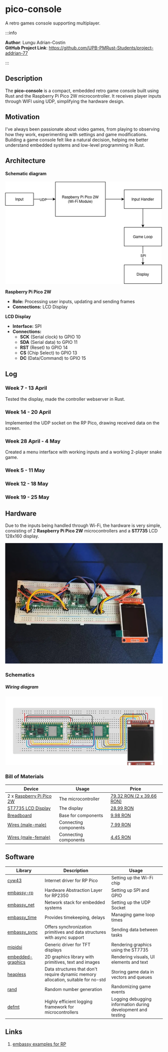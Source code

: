 # pico-console
A retro games console supporting multiplayer.

:::info 

**Author**: Lungu Adrian-Costin \
**GitHub Project Link**: https://github.com/UPB-PMRust-Students/project-addrian-77

:::

## Description

The **pico-console** is a compact, embedded retro game console built using Rust and the Raspberry Pi Pico 2W microcontroller. It receives player inputs through WIFI using UDP, simplifying the hardware design.

## Motivation

I've always been passionate about video games, from playing to observing how they work, experimenting with settings and game modifications. Building a game console felt like a natural decision, helping me better understand embedded systems and low-level programming in Rust.

## Architecture 
#### Schematic diagram
![architecture](./architecture-diagram.webp)

**Raspberry Pi Pico 2W**
 - **Role:** Processing user inputs, updating and sending frames
 - **Connections:** LCD Display

**LCD Display**
 - **Interface:** SPI
 - **Connections:** 
    - **SCK** (Serial clock) to GPIO 10
    - **SDA** (Serial data) to GPIO 11
    - **RST** (Reset) to GPIO 14 
    - **CS** (Chip Select) to GPIO 13
    - **DC** (Data/Command) to GPIO 15
## Log

<!-- write every week your progress here -->

### Week 7 - 13 April
Tested the display, made the controller webserver in Rust.
### Week 14 - 20 April
Implemented the UDP socket on the RP Pico, drawing received data on the screen.
### Week 28 April - 4 May
Created a menu interface with working inputs and a working 2-player snake game.
### Week 5 - 11 May

### Week 12 - 18 May

### Week 19 - 25 May

## Hardware

Due to the inputs being handled through Wi-Fi, the hardware is very simple, consisting of 2 **Raspberry Pi Pico 2W** microcontrollers and a **ST7735** LCD 128x160 display.

![photo](./photo.webp)

### Schematics

##### Wiring diagram
![wiring-diagram](./wiring_diagram.webp)


### Bill of Materials

<!-- Fill out this table with all the hardware components that you might need.

The format is 
```
| [Device](link://to/device) | This is used ... | [price](link://to/store) |

```

-->

| Device | Usage | Price |
|--------|--------|-------|
| 2 x [Raspberry Pi Pico 2W](https://datasheets.raspberrypi.com/picow/pico-2-w-datasheet.pdf) | The microcontroller | [79.32 RON (2 x 39.66 RON)](https://www.optimusdigital.ro/ro/placi-raspberry-pi/13327-raspberry-pi-pico-2-w.html) |
| [ST7735 LCD Display](https://www.displayfuture.com/Display/datasheet/controller/ST7735.pdf) | The display | [28.99 RON](https://www.optimusdigital.ro/en/lcds/1311-modul-lcd-spi-de-18-128x160.html) |
| [Breadboard](https://www.optimusdigital.ro/en/breadboards/8-breadboard-hq-830-points.html) | Base for components | [9.98 RON](https://www.optimusdigital.ro/en/breadboards/8-breadboard-hq-830-points.html) |
| [Wires (male-male)](https://www.optimusdigital.ro/en/wires-with-connectors/12-breadboard-jumper-wire-set.html) | Connecting components | [7.99 RON](https://www.optimusdigital.ro/en/wires-with-connectors/12-breadboard-jumper-wire-set.html) |
| [Wires (male-female)](https://www.optimusdigital.ro/en/all-products/876-15-cm-male-female-wires-10p.html) | Connecting components | [4.45 RON](https://www.optimusdigital.ro/en/all-products/876-15-cm-male-female-wires-10p.html) |

## Software

| Library | Description | Usage |
|---------|-------------|-------|
| [cyw43](https://docs.rs/cyw43) | Internet driver for RP Pico | Setting up the Wi-Fi chip |
| [embassy-rp](https://crates.io/crates/embassy-rp) | Hardware Abstraction Layer for RP2350 | Setting up SPI and GPIO |
| [embassy_net](https://crates.io/crates/embassy-net) | Network stack for embedded systems | Setting up the UDP Socket |
| [embassy_time](https://crates.io/crates/embassy-time) | Provides timekeeping, delays | Managing game loop times |
| [embassy_sync](https://crates.io/crates/embassy-sync) | Offers synchronization primitives and data structures with async support | Sending data between tasks |
| [mipidsi](https://crates.io/crates/mipidsi) | Generic driver for TFT displays | Rendering graphics using the ST7735 |
| [embedded-graphics](https://crates.io/crates/embedded-graphics) | 2D graphics library with primitives, text and images | Rendering visuals, UI elements and text |
| [heapless](https://crates.io/crates/heapless) | Data structures that don't require dynamic memory allocation, suitable for no-std | Storing game data in vectors and queues |
| [rand](https://crates.io/crates/rand) | Random number generation | Randomizing game events |
| [defmt](https://crates.io/crates/defmt) | Highly efficient logging framework for microcontrollers | Logging debugging information during development and testing |


## Links

<!-- Add a few links that inspired you and that you think you will use for your project -->

1. [embassy examples for RP](https://github.com/embassy-rs/embassy/tree/main/examples)
